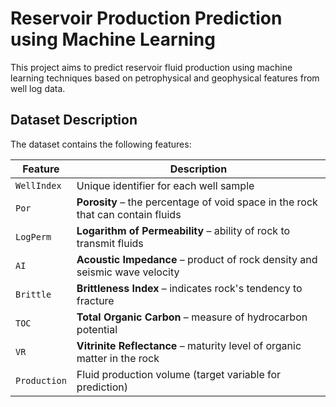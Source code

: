 # Reservoir Production Prediction using Machine Learning

This project aims to predict reservoir fluid production using machine learning techniques based on petrophysical and geophysical features from well log data.

## Dataset Description

The dataset contains the following features:

| Feature     | Description                                                                 |
|-------------|-----------------------------------------------------------------------------|
| `WellIndex` | Unique identifier for each well sample                                      |
| `Por`       | **Porosity** – the percentage of void space in the rock that can contain fluids |
| `LogPerm`   | **Logarithm of Permeability** – ability of rock to transmit fluids          |
| `AI`        | **Acoustic Impedance** – product of rock density and seismic wave velocity  |
| `Brittle`   | **Brittleness Index** – indicates rock's tendency to fracture               |
| `TOC`       | **Total Organic Carbon** – measure of hydrocarbon potential                 |
| `VR`        | **Vitrinite Reflectance** – maturity level of organic matter in the rock    |
| `Production`| Fluid production volume (target variable for prediction)     
